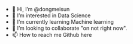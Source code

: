 - 👋 Hi, I’m @dongmeisun
- 👀 I’m interested in Data Science
- 🌱 I’m currently learning Machine learning
- 💞️ I’m looking to collaborate "on not right now".
- 📫 How to reach me Github here

<!---
dongmeisun/dongmeisun is a ✨ special ✨ repository because its `README.md` (this file) appears on your GitHub profile.
You can click the Preview link to take a look at your changes.
--->
